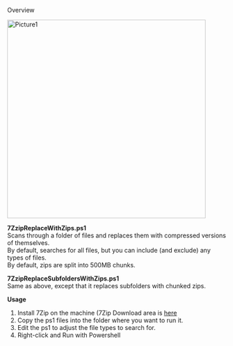 Overview

<img width="456" alt="Picture1" src="https://github.com/ITAutomator/7Zzip-Replace-With-Zips/assets/135157036/ddc481a6-9e59-420d-918a-8d7d5ba133e3">

**7ZzipReplaceWithZips.ps1**<br>
Scans through a folder of files and replaces them with compressed versions of themselves.<br>
By default, searches for all files, but you can include (and exclude) any types of files.<br>
By default, zips are split into 500MB chunks.

**7ZzipReplaceSubfoldersWithZips.ps1**<br>
Same as above, except that it replaces subfolders with chunked zips.

**Usage**
1.	Install 7Zip on the machine (7Zip Download area is [here](https://www.7-zip.org/download.html)
2.	Copy the ps1 files into the folder where you want to run it.
3.	Edit the ps1 to adjust the file types to search for.
4.	Right-click and Run with Powershell

